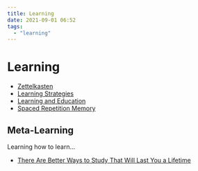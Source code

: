 ```yaml
---
title: Learning
date: 2021-09-01 06:52
tags:
  - "learning"
---
```


# Learning

* [Zettelkasten](2021-02-09--08-30-17Z--zettelkasten.md)
* [Learning Strategies](20220104103406-learning-strategies.md)
* [Learning and Education](20211021140834-on-learning-and-education.md)
* [Spaced Repetition Memory](202304110820-srs.md)

## Meta-Learning

Learning how to learn...

* [There Are Better Ways to Study That Will Last You a Lifetime](https://www.nytimes.com/2023/04/20/opinion/studying-learning-students-teachers-school.html?unlocked_article_code=Hh-dCnLDuVtfBlo87eivezLppzeKbZd6K5Qauk13b19zXnpHUNbSzzM260WgBVtcDhfyNvRD0CAmWE3daf9tf19s2oAIeNnzhpueksUChLa78uHZuwYoa0g0qHpe2ROdJenT-ybH4HyG1BRfeo1lfEx1uuTK8nK7qY8BSoba1nfJhesSQoVfSW9H0b9WfwXnawxf0ckRP2lSBaUctxnmJ9bV5CAhSRHrD_rsmWjwtnJVzCiRw_IncFcMud4AELAuYlzGHul7xlCJ2x3dZE5XclslOh-vt7zfEbM47pyLVvX8twHVAAFtz59LfwlHZHndBlr6Y0tfWivN93-PxL_gopfNwl2f-nQu_CtapF2zTM3HK8d8sA&giftCopy=2_Explore&smid=url-share)
